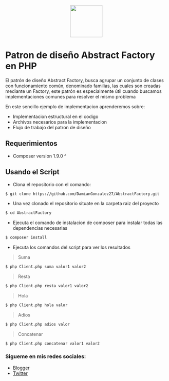 
<p align="center"><a href="https://damiangonzalezdev.blogspot.com/" target="_blank"><img src="https://cdn.pixabay.com/photo/2017/05/12/15/16/hexagon-2307350_960_720.png" width="100"></a></p>


# Patron de diseño Abstract Factory en PHP


El patrón de diseño Abstract Factory, busca agrupar un conjunto de clases con funcionamiento común, denominado familias, las cuales son creadas mediante un Factory, este patrón es especialmente útil cuando buscamos implementaciones comunes para resolver el mismo problema

En este sencillo ejemplo de implementacion aprenderemos sobre:

- Implementacion estructural en el codigo
- Archivos necesarios para la implementacion
- Flujo de trabajo del patron de diseño

## Requerimientos

- Composer version 1.9.0 ^

## Usando el Script

- Clona el repositorio con el comando:

```sh
$ git clone https://github.com/DamianGonzalez27/AbstractFactory.git
```

- Una vez clonado el repositorio situate en la carpeta raiz del proyecto

```sh
$ cd AbstractFactory
```

- Ejecuta el comando de instalacion de composer para instalar todas las dependencias necesarias

```sh
$ composer install
```

- Ejecuta los comandos del script para ver los resultados

> Suma
```sh
$ php Client.php suma valor1 valor2
```

> Resta
```sh
$ php Client.php resta valor1 valor2
```

> Hola
```sh
$ php Client.php hola valor
```

> Adios
```sh
$ php Client.php adios valor
```

> Concatenar
```sh
$ php Client.php concatenar valor1 valor2
```

### Sigueme en mis redes sociales:

- [Blogger](https://damiangonzalezdev.blogspot.com/)
- [Twitter](https://twitter.com/DamianDev1)
